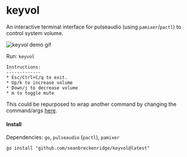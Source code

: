 # keyvol

An interactive terminal interface for pulseaudio (using `pamixer`/`pactl`) to control system volume.

<img src="https://raw.githubusercontent.com/seanbreckenridge/keyvol/master/.github/demo.gif" alt="keyvol demo gif">

Run: `keyvol`

```
Instructions:
-------------
* Esc/Ctrl+C/q to exit.
* Up/k to increase volume
* Down/j to decrease volume
* m to toggle mute
```

This could be repurposed to wrap another command by changing the command/args [here](https://github.com/seanbreckenridge/keyvol/blob/master/keyvol.go#L29-L59).

#### Install

Dependencies: `go`, `pulseaudio` (`pactl`), `pamixer`

```
go install "github.com/seanbreckenridge/keyvol@latest"
```
